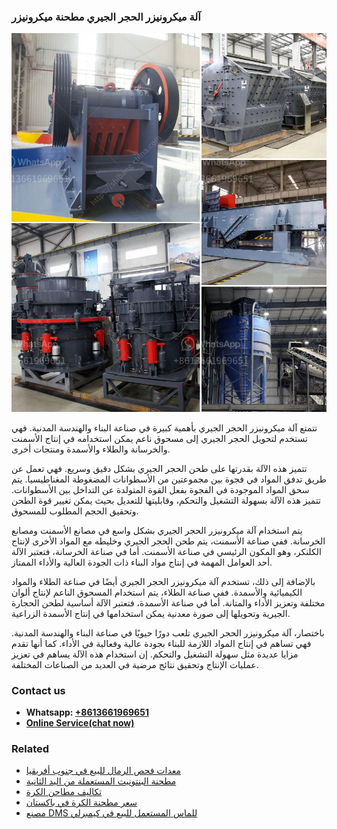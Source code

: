 <h3>آلة ميكرونيزر الحجر الجيري مطحنة ميكرونيزر</h3><img src='1701746439.jpg' alt=''><p>تتمتع آلة ميكرونيزر الحجر الجيري بأهمية كبيرة في صناعة البناء والهندسة المدنية. فهي تستخدم لتحويل الحجر الجيري إلى مسحوق ناعم يمكن استخدامه في إنتاج الأسمنت والخرسانة والطلاء والأسمدة ومنتجات أخرى.</p><p>تتميز هذه الآلة بقدرتها على طحن الحجر الجيري بشكل دقيق وسريع. فهي تعمل عن طريق تدفق المواد في فجوة بين مجموعتين من الأسطوانات المضغوطة المغناطيسيا. يتم سحق المواد الموجودة في الفجوة بفعل القوة المتولدة عن التداخل بين الأسطوانات. تتميز هذه الآلة بسهولة التشغيل والتحكم، وقابليتها للتعديل بحيث يمكن تغيير قوة الطحن وتحقيق الحجم المطلوب للمسحوق.</p><p>يتم استخدام آلة ميكرونيزر الحجر الجيري بشكل واسع في مصانع الأسمنت ومصانع الخرسانة. ففي صناعة الأسمنت، يتم طحن الحجر الجيري وخليطه مع المواد الأخرى لإنتاج الكلنكر، وهو المكون الرئيسي في صناعة الأسمنت. أما في صناعة الخرسانة، فتعتبر الآلة أحد العوامل المهمة في إنتاج مواد البناء ذات الجودة العالية والأداء الممتاز.</p><p>بالإضافة إلى ذلك، تستخدم آلة ميكرونيزر الحجر الجيري أيضًا في صناعة الطلاء والمواد الكيميائية والأسمدة. ففي صناعة الطلاء، يتم استخدام المسحوق الناعم لإنتاج ألوان مختلفة وتعزيز الأداء والمتانة. أما في صناعة الأسمدة، فتعتبر الآلة أساسية لطحن الحجارة الجيرية وتحويلها إلى صورة معدنية يمكن استخدامها في إنتاج الأسمدة الزراعية.</p><p>باختصار، آلة ميكرونيزر الحجر الجيري تلعب دورًا حيويًا في صناعة البناء والهندسة المدنية. فهي تساهم في إنتاج المواد اللازمة للبناء بجودة عالية وفعالية في الأداء. كما أنها تقدم مزايا عديدة مثل سهولة التشغيل والتحكم. إن استخدام هذه الآلة يساهم في تعزيز عمليات الإنتاج وتحقيق نتائج مرضية في العديد من الصناعات المختلفة.</p><h3>Contact us</h3><ul><li><strong>Whatsapp:&nbsp;<a href="https://wa.me/8613661969651">+8613661969651</a></strong></li><li><a href="https://swt.shibang-china.com/?git&amp;zhl&amp;آلة ميكرونيزر الحجر الجيري مطحنة ميكرونيزر"><strong>Online Service(chat now)</strong></a></li></ul><h3>Related</h3><ul><li><a href='معدات فحص الرمال للبيع في جنوب أفريقيا.md'>معدات فحص الرمال للبيع في جنوب أفريقيا</a></li><li><a href='مطحنة البنتونيت المستعملة من اليد الثانية.md'>مطحنة البنتونيت المستعملة من اليد الثانية</a></li><li><a href='تكاليف مطاحن الكرة.md'>تكاليف مطاحن الكرة</a></li><li><a href='سعر مطحنة الكرة في باكستان.md'>سعر مطحنة الكرة في باكستان</a></li><li><a href='مصنع DMS للماس المستعمل للبيع في كيمبرلي.md'>مصنع DMS للماس المستعمل للبيع في كيمبرلي</a></li></ul>